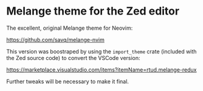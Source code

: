 # Melange theme for the Zed editor

The excellent, original Melange theme for Neovim:

https://github.com/savq/melange-nvim

This version was boostraped by using the `import_theme` crate (included
with the Zed source code) to convert the VSCode version:

https://marketplace.visualstudio.com/items?itemName=rtud.melange-redux

Further tweaks will be necessary to make it final.
